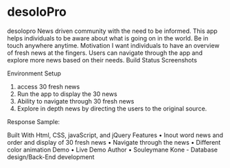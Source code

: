 # desoloPro
desolopro
News driven community with the need to be informed. This app helps individuals to be aware about what is going on in the world. Be in touch anywhere anytime.
Motivation
I want individuals to have an overview of fresh news at the fingers. Users can navigate through the app and explore more news based on their needs.
Build Status
Screenshots
 

Environment Setup
1.	access  30 fresh news
2.	Run the app to display the 30 news 
3.	Ability to navigate through 30 fresh news
4.	Explore in depth news  by directing the users to the original source. 



Response Sample:
 

Built With
Html, CSS, javaScript, and jQuery
Features
•	Inout  word news and order and display of 30 fresh news
•	Navigate through the news
•	Different color animation
Demo
•	Live Demo
Author
•	Souleymane Kone - Database design/Back-End development

